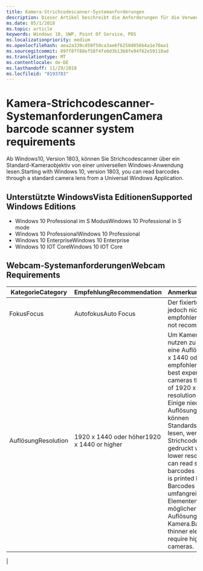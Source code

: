 ```yaml
---
title: Kamera-Strichcodescanner-Systemanforderungen
description: Dieser Artikel beschreibt die Anforderungen für die Verwendung der Kamera-Strichcodescanner von einer UWP-App.
ms.date: 05/1/2018
ms.topic: article
keywords: Windows 10, UWP, Point Of Service, POS
ms.localizationpriority: medium
ms.openlocfilehash: aea2a339c450f50ca3ae6f6250d056b4a1e70aa1
ms.sourcegitcommit: 89ff8ff88ef58f4fe6d3b1368fe94f62e59118ad
ms.translationtype: MT
ms.contentlocale: de-DE
ms.lasthandoff: 11/29/2018
ms.locfileid: "8193783"
---
```

# <a name="camera-barcode-scanner-system-requirements"></a><span data-ttu-id="feb20-104">Kamera-Strichcodescanner-Systemanforderungen</span><span class="sxs-lookup"><span data-stu-id="feb20-104">Camera barcode scanner system requirements</span></span>
<span data-ttu-id="feb20-105">Ab Windows10, Version 1803, können Sie Strichcodescanner über ein Standard-Kameraobjektiv von einer universellen Windows-Anwendung lesen.</span><span class="sxs-lookup"><span data-stu-id="feb20-105">Starting with Windows 10, version 1803, you can read barcodes through a standard camera lens from a Universal Windows Application.</span></span>

## <a name="supported-windows-editions"></a><span data-ttu-id="feb20-106">Unterstützte WindowsVista Editionen</span><span class="sxs-lookup"><span data-stu-id="feb20-106">Supported Windows Editions</span></span>
- <span data-ttu-id="feb20-107">Windows 10 Professional im S Modus</span><span class="sxs-lookup"><span data-stu-id="feb20-107">Windows 10 Professional in S mode</span></span>
- <span data-ttu-id="feb20-108">Windows 10 Professional</span><span class="sxs-lookup"><span data-stu-id="feb20-108">Windows 10 Professional</span></span>
- <span data-ttu-id="feb20-109">Windows 10 Enterprise</span><span class="sxs-lookup"><span data-stu-id="feb20-109">Windows 10 Enterprise</span></span>
- <span data-ttu-id="feb20-110">Windows 10 IOT Core</span><span class="sxs-lookup"><span data-stu-id="feb20-110">Windows 10 IOT Core</span></span>


## <a name="webcam-requirements"></a><span data-ttu-id="feb20-111">Webcam-Systemanforderungen</span><span class="sxs-lookup"><span data-stu-id="feb20-111">Webcam Requirements</span></span>
| <span data-ttu-id="feb20-112">Kategorie</span><span class="sxs-lookup"><span data-stu-id="feb20-112">Category</span></span>      | <span data-ttu-id="feb20-113">Empfehlung</span><span class="sxs-lookup"><span data-stu-id="feb20-113">Recommendation</span></span>           | <span data-ttu-id="feb20-114">Anmerkungen</span><span class="sxs-lookup"><span data-stu-id="feb20-114">Comments</span></span> |
| ------------- | ------------------------ | -------- |
| <span data-ttu-id="feb20-115">Fokus</span><span class="sxs-lookup"><span data-stu-id="feb20-115">Focus</span></span>         | <span data-ttu-id="feb20-116">Autofokus</span><span class="sxs-lookup"><span data-stu-id="feb20-116">Auto Focus</span></span>               | <span data-ttu-id="feb20-117">Der fixierte Fokus wird jedoch nicht empfohlen</span><span class="sxs-lookup"><span data-stu-id="feb20-117">Fixed focus is not recommended</span></span> |
| <span data-ttu-id="feb20-118">Auflösung</span><span class="sxs-lookup"><span data-stu-id="feb20-118">Resolution</span></span>    | <span data-ttu-id="feb20-119">1920 x 1440 oder höher</span><span class="sxs-lookup"><span data-stu-id="feb20-119">1920 x 1440 or higher</span></span>    | <span data-ttu-id="feb20-120">Um Kameras optimal nutzen zu können, wird eine Auflösung von 1920 x 1440 oder höher empfohlen.</span><span class="sxs-lookup"><span data-stu-id="feb20-120">We have had best experience with cameras that are capable of 1920 x 1440 resolution or higher.</span></span>  <span data-ttu-id="feb20-121">Einige niedrigere Auflösungen bei Kameras können Standardstrichcodes lesen, wenn der Strichcode groß genug gedruckt wird.</span><span class="sxs-lookup"><span data-stu-id="feb20-121">Some lower resolution cameras can read standard barcodes if the barcode is printed large enough.</span></span> <span data-ttu-id="feb20-122">Barcodes mit weniger umfangreichen Elementen benötigen möglicherweise höhere Auflösungen bei einer Kamera.</span><span class="sxs-lookup"><span data-stu-id="feb20-122">Barcodes with thinner elements may require higher resolution cameras.</span></span> |
|

